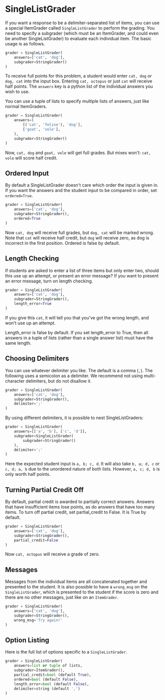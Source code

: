 # SingleListGrader

If you want a response to be a delimiter-separated list of items, you can use a special ItemGrader called `SingleListGrader` to perform the grading. You need to specify a subgrader (which must be an ItemGrader, and could even be another SingleListGrader) to evaluate each individual item. The basic usage is as follows.

```python
grader = SingleListGrader(
    answers=['cat', 'dog'],
    subgrader=StringGrader()
)
```

To receive full points for this problem, a student would enter `cat, dog` or `dog, cat` into the input box. Entering `cat, octopus` or just `cat` will receive half points. The `answers` key is a python list of the individual answers you wish to use.

You can use a tuple of lists to specify multiple lists of answers, just like normal ItemGraders.

```python
grader = SingleListGrader(
    answers=(
        [('cat', 'feline'), 'dog'],
        ['goat', 'vole'],
    ),
    subgrader=StringGrader()
)
```

Now, `cat, dog` and `goat, vole` will get full grades. But mixes won't: `cat, vole` will score half credit.


## Ordered Input

By default a SingleListGrader doesn't care which order the input is given in. If you want the answers and the student input to be compared in order, set `ordered=True`.

```python
grader = SingleListGrader(
    answers=['cat', 'dog'],
    subgrader=StringGrader(),
    ordered=True
)
```

Now `cat, dog` will receive full grades, but `dog, cat` will be marked wrong. Note that `cat` will receive half credit, but `dog` will receive zero, as dog is incorrect in the first position. Ordered is false by default.


## Length Checking

If students are asked to enter a list of three items but only enter two, should this use up an attempt, or present an error message? If you want to present an error message, turn on length checking.

```python
grader = SingleListGrader(
    answers=['cat', 'dog'],
    subgrader=StringGrader(),
    length_error=True
)
```

If you give this `cat`, it will tell you that you've got the wrong length, and won't use up an attempt.

Length_error is false by default. If you set length_error to True, then all answers in a tuple of lists (rather than a single answer list) must have the same length.


## Choosing Delimiters

You can use whatever delimiter you like. The default is a comma (`,`). The following uses a semicolon as a delimiter. We recommend not using multi-character delimiters, but do not disallow it.

```python
grader = SingleListGrader(
    answers=['cat', 'dog'],
    subgrader=StringGrader(),
    delimiter=';'
)
```

By using different delimiters, it is possible to nest SingleListGraders:

```python
grader = SingleListGrader(
    answers=[['a', 'b'], ['c', 'd']],
    subgrader=SingleListGrader(
        subgrader=StringGrader()
    ),
    delimiter=';'
)
```

Here the expected student input is `a, b; c, d`. It will also take `b, a; d, c` or `c, d; a, b` due to the unordered nature of both lists. However, `a, c; d, b` is only worth half points.


## Turning Partial Credit Off

By default, partial credit is awarded to partially correct answers. Answers that have insufficient items lose points, as do answers that have too many items. To turn off partial credit, set partial_credit to False. It is True by default.

```python
grader = SingleListGrader(
    answers=['cat', 'dog'],
    subgrader=StringGrader(),
    partial_credit=False
)
```

Now `cat, octopus` will receive a grade of zero.


## Messages

Messages from the individual items are all concatenated together and presented to the student. It is also possible to have a `wrong_msg` on the `SingleListGrader`, which is presented to the student if the score is zero and there are no other messages, just like on an `ItemGrader`.

```python
grader = SingleListGrader(
    answers=['cat', 'dog'],
    subgrader=StringGrader(),
    wrong_msg='Try again!'
)
```


## Option Listing

Here is the full list of options specific to a `SingleListGrader`.
```python
grader = SingleListGrader(
    answers=list or tuple of lists,
    subgrader=ItemGrader(),
    partial_credit=bool (default True),
    ordered=bool (default False),
    length_error=bool (default False),
    delimiter=string (default ',')
)
```

